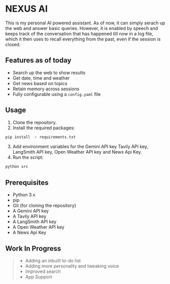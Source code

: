# NEXUS AI

This is my personal AI powered assistant. As of now, it can simply serach up the web and answer basic queries.
However, it is enabled by speech and keeps track of the conversation that has happened till now in a log file, which it then uses to recall everything from the past, even if the session is closed.

## Features as of today

* Search up the web to show results
* Get date, time and weather
* Get news based on topics
* Retain memory across sessions
* Fully configurable using a `config.yaml` file

## Usage

1. Clone the repository.
2. Install the required packages:

```bash
pip install -r requirements.txt
```

3. Add environment variables for the Gemini API key Tavily API key, LangSmith API key, Open Weather API key and News Api Key.
4. Run the script:

```bash
python src
```

## Prerequisites

* Python 3.x
* pip
* Git (for cloning the repository)
* A Gemini API key
* A Tavily API key
* A LangSmith API key
* A Open Weather API key
* A News Api Key

## Work In Progress

> * Adding an inbuilt to-do list
> * Adding more personality and tweaking voice
> * Improved search
> * App Support
